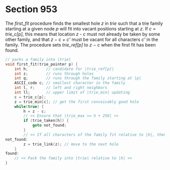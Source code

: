 # Section 953

The *first_fit* procedure finds the smallest hole *z* in *trie* such that a trie family starting at a given node *p* will fit into vacant positions starting at *z*.
If *c = trie_c[p]*, this means that location *z - c* must not already be taken by some other family, and that *z − c + c'* must be vacant for all characters *c'* in the family.
The procedure sets *trie_ref[p]* to *z − c* when the first fit has been found.

```c << Declare procedures for preprocessing hyphenation patterns >>+=
// packs a family into |trie|
void first_fit(trie_pointer p) {
    int h;        // candidate for |trie_ref[p]|
    int z;        // runs through holes
    int q;        // runs through the family starting at |p|
    ASCII_code c; // smallest character in the family
    int l, r;     // left and right neighbors
    int ll;       // upper limit of |trie_min| updating
    c = trie_c[p];
    z = trie_min[c]; // get the first conceivably good hole
    while(true) {
        h = z - c;
        // << Ensure that |trie_max >= h + 256| >>
        if (trie_taken[h]) {
            goto not_found;
        }
        // << If all characters of the family fit relative to |h|, then |goto found|, otherwise |goto not_found| >>
not_found:
        z = trie_link(z); // move to the next hole
    }
found:
    // << Pack the family into |trie| relative to |h| >>
}
```
